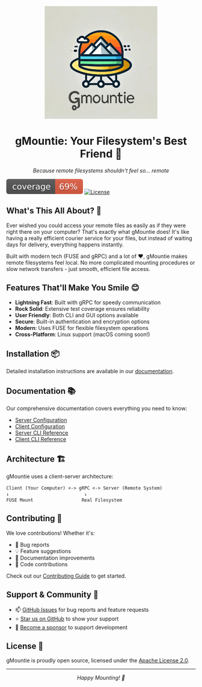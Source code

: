 <div align="center">
  <img src="assets/logo-full-cropped-min.png" alt="gMountie Logo" width="300"/>
  <h1>gMountie: Your Filesystem's Best Friend 🤠</h1>
  <p><i>Because remote filesystems shouldn't feel so... remote</i></p>
</div>

![coverage](https://raw.githubusercontent.com/johnbuluba/gMountie/badges/.badges/master/coverage.svg)
[![License](https://img.shields.io/badge/License-Apache%202.0-blue.svg)](https://opensource.org/licenses/Apache-2.0)

## What's This All About? 🤔

Ever wished you could access your remote files as easily as if they were right there on your computer? That's exactly what gMountie does! It's like having a really efficient courier service for your files, but instead of waiting days for delivery, everything happens instantly.

Built with modern tech (FUSE and gRPC) and a lot of ❤️, gMountie makes remote filesystems feel local. No more complicated mounting procedures or slow network transfers - just smooth, efficient file access.

## Features That'll Make You Smile 😊

- **Lightning Fast**: Built with gRPC for speedy communication
- **Rock Solid**: Extensive test coverage ensures reliability
- **User Friendly**: Both CLI and GUI options available
- **Secure**: Built-in authentication and encryption options
- **Modern**: Uses FUSE for flexible filesystem operations
- **Cross-Platform**: Linux support (macOS coming soon!)

## Installation 📦

Detailed installation instructions are available in our [documentation](https://gmountie.docs.com).

## Documentation 📚

Our comprehensive documentation covers everything you need to know:

- [Server Configuration](docs/server/config.md)
- [Client Configuration](docs/client/config.md)
- [Server CLI Reference](docs/server/cli.md)
- [Client CLI Reference](docs/client/cli.md)

## Architecture 🏗️

gMountie uses a client-server architecture:

```
Client (Your Computer) <-> gRPC <-> Server (Remote System)
↓                            ↓
FUSE Mount                  Real Filesystem
```

## Contributing 🤝

We love contributions! Whether it's:

- 🐛 Bug reports
- 💡 Feature suggestions
- 📝 Documentation improvements
- 🔧 Code contributions

Check out our [Contributing Guide](CONTRIBUTING.md) to get started.

## Support & Community 💬

- 📫 [GitHub Issues](https://github.com/johnbuluba/gMountie/issues) for bug reports and feature requests
- ⭐ [Star us on GitHub](https://github.com/johnbuluba/gMountie) to show your support
- 💖 [Become a sponsor](https://github.com/sponsors/johnbuluba) to support development

## License 📜

gMountie is proudly open source, licensed under the [Apache License 2.0](LICENSE).

---

<div align="center">
  <i>Happy Mounting! 🎉</i>
</div>



